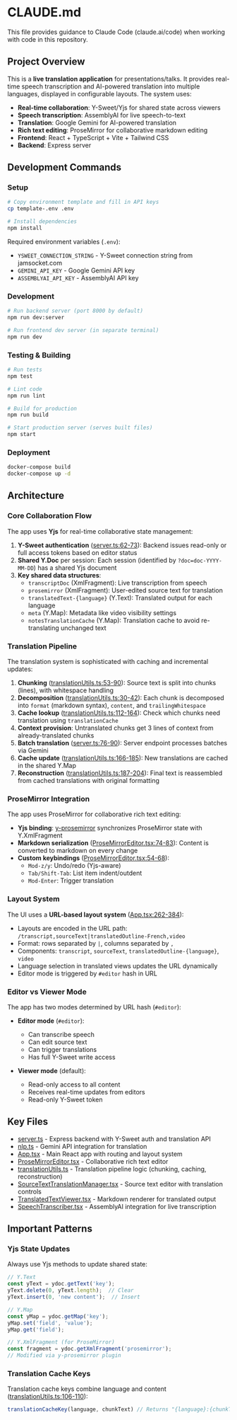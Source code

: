 # CLAUDE.md

This file provides guidance to Claude Code (claude.ai/code) when working with code in this repository.

## Project Overview

This is a **live translation application** for presentations/talks. It provides real-time speech transcription and AI-powered translation into multiple languages, displayed in configurable layouts. The system uses:

- **Real-time collaboration**: Y-Sweet/Yjs for shared state across viewers
- **Speech transcription**: AssemblyAI for live speech-to-text
- **Translation**: Google Gemini for AI-powered translation
- **Rich text editing**: ProseMirror for collaborative markdown editing
- **Frontend**: React + TypeScript + Vite + Tailwind CSS
- **Backend**: Express server

## Development Commands

### Setup
```bash
# Copy environment template and fill in API keys
cp template-.env .env

# Install dependencies
npm install
```

Required environment variables (`.env`):
- `YSWEET_CONNECTION_STRING` - Y-Sweet connection string from jamsocket.com
- `GEMINI_API_KEY` - Google Gemini API key
- `ASSEMBLYAI_API_KEY` - AssemblyAI API key

### Development
```bash
# Run backend server (port 8000 by default)
npm run dev:server

# Run frontend dev server (in separate terminal)
npm run dev
```

### Testing & Building
```bash
# Run tests
npm test

# Lint code
npm run lint

# Build for production
npm run build

# Start production server (serves built files)
npm start
```

### Deployment
```bash
docker-compose build
docker-compose up -d
```

## Architecture

### Core Collaboration Flow

The app uses **Yjs** for real-time collaborative state management:

1. **Y-Sweet authentication** ([server.ts:62-73](server.ts#L62-L73)): Backend issues read-only or full access tokens based on editor status
2. **Shared Y.Doc** per session: Each session (identified by `?doc=doc-YYYY-MM-DD`) has a shared Yjs document
3. **Key shared data structures**:
   - `transcriptDoc` (XmlFragment): Live transcription from speech
   - `prosemirror` (XmlFragment): User-edited source text for translation
   - `translatedText-{language}` (Y.Text): Translated output for each language
   - `meta` (Y.Map): Metadata like video visibility settings
   - `notesTranslationCache` (Y.Map): Translation cache to avoid re-translating unchanged text

### Translation Pipeline

The translation system is sophisticated with caching and incremental updates:

1. **Chunking** ([translationUtils.ts:53-90](translationUtils.ts#L53-L90)): Source text is split into chunks (lines), with whitespace handling
2. **Decomposition** ([translationUtils.ts:30-42](translationUtils.ts#L30-L42)): Each chunk is decomposed into `format` (markdown syntax), `content`, and `trailingWhitespace`
3. **Cache lookup** ([translationUtils.ts:112-164](translationUtils.ts#L112-L164)): Check which chunks need translation using `translationCache`
4. **Context provision**: Untranslated chunks get 3 lines of context from already-translated chunks
5. **Batch translation** ([server.ts:76-90](server.ts#L76-L90)): Server endpoint processes batches via Gemini
6. **Cache update** ([translationUtils.ts:166-185](translationUtils.ts#L166-L185)): New translations are cached in the shared Y.Map
7. **Reconstruction** ([translationUtils.ts:187-204](translationUtils.ts#L187-L204)): Final text is reassembled from cached translations with original formatting

### ProseMirror Integration

The app uses ProseMirror for collaborative rich text editing:

- **Yjs binding**: [y-prosemirror](https://github.com/yjs/y-prosemirror) synchronizes ProseMirror state with Y.XmlFragment
- **Markdown serialization** ([ProseMirrorEditor.tsx:74-83](ProseMirrorEditor.tsx#L74-L83)): Content is converted to markdown on every change
- **Custom keybindings** ([ProseMirrorEditor.tsx:54-68](ProseMirrorEditor.tsx#L54-L68)):
  - `Mod-z/y`: Undo/redo (Yjs-aware)
  - `Tab/Shift-Tab`: List item indent/outdent
  - `Mod-Enter`: Trigger translation

### Layout System

The UI uses a **URL-based layout system** ([App.tsx:262-384](App.tsx#L262-L384)):

- Layouts are encoded in the URL path: `/transcript,sourceText|translatedOutline-French,video`
- Format: rows separated by `|`, columns separated by `,`
- Components: `transcript`, `sourceText`, `translatedOutline-{language}`, `video`
- Language selection in translated views updates the URL dynamically
- Editor mode is triggered by `#editor` hash in URL

### Editor vs Viewer Mode

The app has two modes determined by URL hash (`#editor`):

- **Editor mode** (`#editor`):
  - Can transcribe speech
  - Can edit source text
  - Can trigger translations
  - Has full Y-Sweet write access

- **Viewer mode** (default):
  - Read-only access to all content
  - Receives real-time updates from editors
  - Read-only Y-Sweet token

## Key Files

- [server.ts](server.ts) - Express backend with Y-Sweet auth and translation API
- [nlp.ts](nlp.ts) - Gemini API integration for translation
- [App.tsx](src/App.tsx) - Main React app with routing and layout system
- [ProseMirrorEditor.tsx](src/ProseMirrorEditor.tsx) - Collaborative rich text editor
- [translationUtils.ts](src/translationUtils.ts) - Translation pipeline logic (chunking, caching, reconstruction)
- [SourceTextTranslationManager.tsx](src/SourceTextTranslationManager.tsx) - Source text editor with translation controls
- [TranslatedTextViewer.tsx](src/TranslatedTextViewer.tsx) - Markdown renderer for translated output
- [SpeechTranscriber.tsx](src/SpeechTranscriber.tsx) - AssemblyAI integration for live transcription

## Important Patterns

### Yjs State Updates

Always use Yjs methods to update shared state:

```typescript
// Y.Text
const yText = ydoc.getText('key');
yText.delete(0, yText.length);  // Clear
yText.insert(0, 'new content');  // Insert

// Y.Map
const yMap = ydoc.getMap('key');
yMap.set('field', 'value');
yMap.get('field');

// Y.XmlFragment (for ProseMirror)
const fragment = ydoc.getXmlFragment('prosemirror');
// Modified via y-prosemirror plugin
```

### Translation Cache Keys

Translation cache keys combine language and content ([translationUtils.ts:106-110](translationUtils.ts#L106-L110)):
```typescript
translationCacheKey(language, chunkText) // Returns "{language}:{chunkText}"
```
